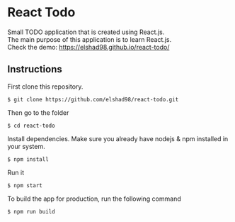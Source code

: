 # React Todo

Small TODO application that is created using React.js.  
The main purpose of this application is to learn React.js.   
Check the demo: https://elshad98.github.io/react-todo/  

## Instructions

First clone this repository.    
```
$ git clone https://github.com/elshad98/react-todo.git
```  
Then go to the folder
```
$ cd react-todo
```
Install dependencies. Make sure you already have nodejs & npm installed in your system.  
```
$ npm install
```  
Run it
```
$ npm start
```  
To build the app for production, run the following command  
```
$ npm run build
```  
